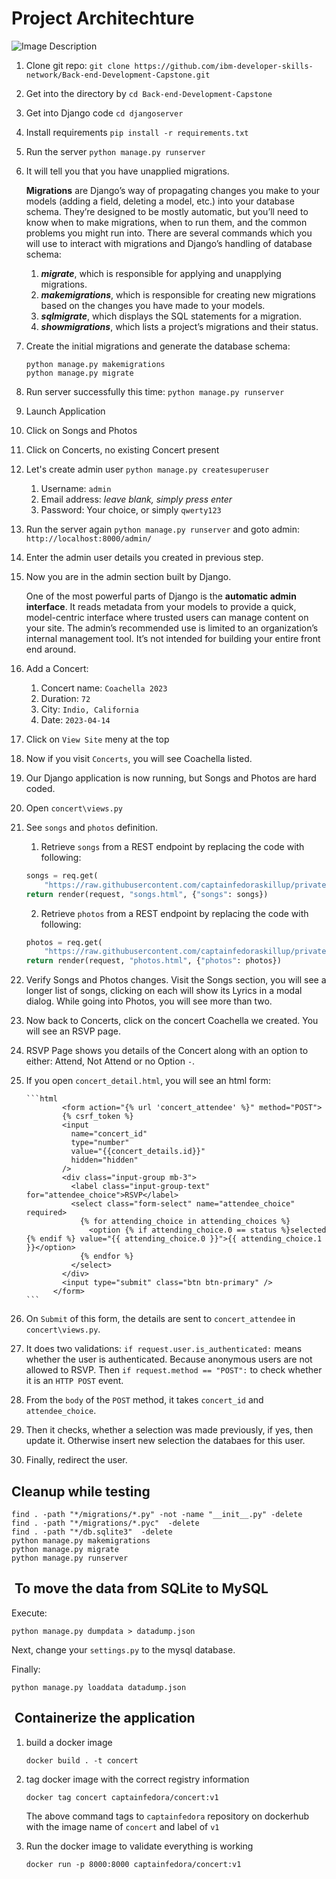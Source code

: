# Project Architechture
![Image Description](https://drive.google.com/file/d/1FRFi8Te3nQpdUwVF89DNqBA6zX6raRC7/view?usp=sharing)



1.  Clone git repo: `git clone https://github.com/ibm-developer-skills-network/Back-end-Development-Capstone.git`
2.  Get into the directory by `cd Back-end-Development-Capstone`
3.  Get into Django code `cd djangoserver`
4.  Install requirements `pip install -r requirements.txt`
5.  Run the server `python manage.py runserver`
6.  It will tell you that you have unapplied migrations.

    **Migrations** are Django’s way of propagating changes you make to your models (adding a field, deleting a model, etc.) into your database schema. They’re designed to be mostly automatic, but you’ll need to know when to make migrations, when to run them, and the common problems you might run into. There are several commands which you will use to interact with migrations and Django’s handling of database schema:

    1. **_migrate_**, which is responsible for applying and unapplying migrations.
    2. **_makemigrations_**, which is responsible for creating new migrations based on the changes you have made to your models.
    3. **_sqlmigrate_**, which displays the SQL statements for a migration.
    4. **_showmigrations_**, which lists a project’s migrations and their status.

7.  Create the initial migrations and generate the database schema:

    ```shell
    python manage.py makemigrations
    python manage.py migrate
    ```

8.  Run server successfully this time: `python manage.py runserver`
9.  Launch Application
10. Click on Songs and Photos
11. Click on Concerts, no existing Concert present
12. Let's create admin user `python manage.py createsuperuser`
    1. Username: `admin`
    2. Email address: _leave blank, simply press enter_
    3. Password: Your choice, or simply `qwerty123`
13. Run the server again `python manage.py runserver` and goto admin: `http://localhost:8000/admin/`
14. Enter the admin user details you created in previous step.
15. Now you are in the admin section built by Django.

    One of the most powerful parts of Django is the **automatic admin interface**. It reads metadata from your models to provide a quick, model-centric interface where trusted users can manage content on your site. The admin’s recommended use is limited to an organization’s internal management tool. It’s not intended for building your entire front end around.

16. Add a Concert:
    1. Concert name: `Coachella 2023`
    2. Duration: `72`
    3. City: `Indio, California`
    4. Date: `2023-04-14`
17. Click on `View Site` meny at the top
18. Now if you visit `Concerts`, you will see Coachella listed.
19. Our Django application is now running, but Songs and Photos are hard coded.
20. Open `concert\views.py`
21. See `songs` and `photos` definition.

    1. Retrieve `songs` from a REST endpoint by replacing the code with following:

    ```python
    songs = req.get(
        "https://raw.githubusercontent.com/captainfedoraskillup/private-get-songs/main/backend/data/songs.json").json()
    return render(request, "songs.html", {"songs": songs})
    ```

    2. Retrieve `photos` from a REST endpoint by replacing the code with following:

    ```python
    photos = req.get(
        "https://raw.githubusercontent.com/captainfedoraskillup/private-get-pictures/main/backend/data/pictures.json").json()
    return render(request, "photos.html", {"photos": photos})
    ```

22. Verify Songs and Photos changes. Visit the Songs section, you will see a longer list of songs, clicking on each will show its Lyrics in a modal dialog. While going into Photos, you will see more than two.
23. Now back to Concerts, click on the concert Coachella we created. You will see an RSVP page.
24. RSVP Page shows you details of the Concert along with an option to either: Attend, Not Attend or no Option `-`.
25. If you open `concert_detail.html`, you will see an html form:

        ```html
                <form action="{% url 'concert_attendee' %}" method="POST">
                {% csrf_token %}
                <input
                  name="concert_id"
                  type="number"
                  value="{{concert_details.id}}"
                  hidden="hidden"
                />
                <div class="input-group mb-3">
                  <label class="input-group-text" for="attendee_choice">RSVP</label>
                  <select class="form-select" name="attendee_choice" required>
                    {% for attending_choice in attending_choices %}
                      <option {% if attending_choice.0 == status %}selected {% endif %} value="{{ attending_choice.0 }}">{{ attending_choice.1 }}</option>
                    {% endfor %}
                  </select>
                </div>
                <input type="submit" class="btn btn-primary" />
              </form>
        ```

26. On `Submit` of this form, the details are sent to `concert_attendee` in `concert\views.py`.
27. It does two validations:
    `if request.user.is_authenticated:` means whether the user is authenticated. Because anonymous users are not allowed to RSVP.
    Then `if request.method == "POST":` to check whether it is an `HTTP POST` event.
28. From the `body` of the `POST` method, it takes `concert_id` and `attendee_choice`.
29. Then it checks, whether a selection was made previously, if yes, then update it. Otherwise insert new selection the databaes for this user.
30. Finally, redirect the user.

## Cleanup while testing

```shell
find . -path "*/migrations/*.py" -not -name "__init__.py" -delete
find . -path "*/migrations/*.pyc"  -delete
find . -path "*/db.sqlite3"  -delete
python manage.py makemigrations
python manage.py migrate
python manage.py runserver
```

##  To move the data from SQLite to MySQL

Execute:

`python manage.py dumpdata > datadump.json`

Next, change your `settings.py` to the mysql database.

Finally:

`python manage.py loaddata datadump.json`

##  Containerize the application
1. build a docker image
    ```
    docker build . -t concert
    ```
1. tag docker image with the correct registry information
    ```
    docker tag concert captainfedora/concert:v1
    ```
    The above command tags to `captainfedora` repository on dockerhub with the image name of `concert` and label of `v1`

1. Run the docker image to validate everything is working
    ```
    docker run -p 8000:8000 captainfedora/concert:v1
    ```
